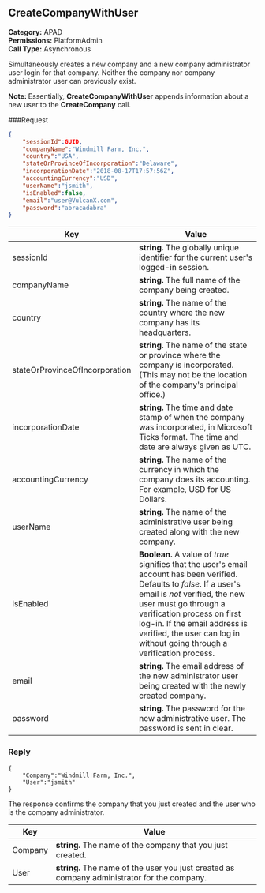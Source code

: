 ## CreateCompanyWithUser

**Category:** APAD<br />**Permissions:** PlatformAdmin<br />**Call Type:** Asynchronous

Simultaneously creates a new company and a new company administrator user login for that company. Neither the company nor company administrator user can previously exist.

<aside class="notice"><strong>Note: </strong>Essentially, <strong>CreateCompanyWithUser</strong> appends information about a new user to the <strong>CreateCompany</strong> call.</aside>

###Request

```json
{
    "sessionId":GUID,
    "companyName":"Windmill Farm, Inc.",
    "country":"USA",
    "stateOrProvinceOfIncorporation":"Delaware",
    "incorporationDate":"2018-08-17T17:57:56Z",
    "accountingCurrency":"USD",
    "userName":"jsmith",
    "isEnabled":false,
    "email":"user@VulcanX.com",
    "password":"abracadabra"
}
```

| Key                            | Value                                                        |
| ------------------------------ | ------------------------------------------------------------ |
| sessionId                      | **string.** The globally unique identifier for the current user's logged-in session. |
| companyName                    | **string.** The full name of the company being created.      |
| country                        | **string.** The name of the country where the new company has its headquarters. |
| stateOrProvinceOfIncorporation | **string.** The name of the state or province where the company is incorporated. (This may not be the location of the company's principal office.) |
| incorporationDate              | **string.** The time and date stamp of when the company was incorporated, in Microsoft Ticks format. The time and date are always given as UTC. |
| accountingCurrency             | **string.** The name of the currency in which the company does its accounting. For example, USD for US Dollars. |
| userName                       | **string.** The name of the administrative user being created along with the new company. |
| isEnabled                      | **Boolean.** A value of *true* signifies that the user's email account has been verified. Defaults to *false*. If a user's email is *not* verified, the new user must go through a verification process on first log-in. If the email address is verified, the user can log in without going through a verification process. |
| email                          | **string.** The email address of the new administrator user being created with the newly created company. |
| password                       | **string.** The password for the new administrative user. The password is sent in clear. |

### Reply

```
{
    "Company":"Windmill Farm, Inc.",
    "User":"jsmith"
}
```

The response confirms the company that you just created and the user who is the company administrator.

| Key     | Value                                                        |
| ------- | ------------------------------------------------------------ |
| Company | **string.** The name of the company that you just created.   |
| User    | **string.** The name of the user you just created as company administrator for the company. |



